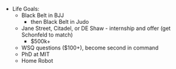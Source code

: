 - Life Goals:
    - Black Belt in BJJ
        - then Black Belt in Judo
    - Jane Street, Citadel, or DE Shaw - internship and offer (get Schonfeld to match)
        - $500k+
    - WSQ questions ($100+), become second in command
    - PhD at MIT
    - Home Robot
